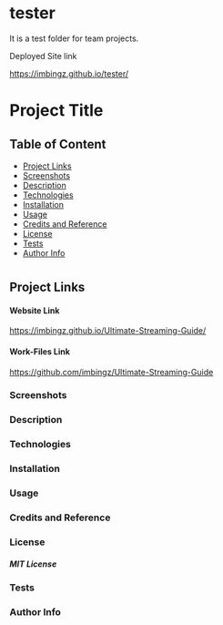 # tester
It is a test folder for team projects. 

Deployed Site link 

 https://imbingz.github.io/tester/
 
 # Project Title

## Table of Content
* [ Project Links ](#Project-Links)
* [ Screenshots ](#Screenshots)
* [ Description ](#Desciption)
* [ Technologies ](#Technologies)
* [ Installation ](#Installation)
* [ Usage ](#Usage)
* [ Credits and Reference ](#Credits-and-Reference)
* [ License ](#License)
* [ Tests ](#Tests)
* [ Author Info ](#Author-info)
#


##  Project Links
#### Website Link
https://imbingz.github.io/Ultimate-Streaming-Guide/

#### Work-Files Link
https://github.com/imbingz/Ultimate-Streaming-Guide



### Screenshots 



### Description 


### Technologies 


### Installation


###  Usage 

### Credits and Reference


### License
##### MIT License

### Tests
### Author Info

